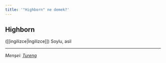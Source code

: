 ```yaml
---
title: '"Highborn" ne demek?'
---
```


## Highborn
([[ingilizce|İngilizce]]) Soylu, asil

---
*Menşei: [Tureng](https://tureng.com/de/turkisch-englisch/highborn)*